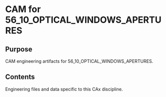 # CAM for 56_10_OPTICAL_WINDOWS_APERTURES

## Purpose
CAM engineering artifacts for 56_10_OPTICAL_WINDOWS_APERTURES.

## Contents
Engineering files and data specific to this CAx discipline.
